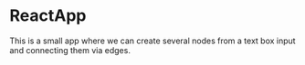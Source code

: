 # ReactApp

This is a small app where we can create several nodes from a text box input and connecting them via edges.
